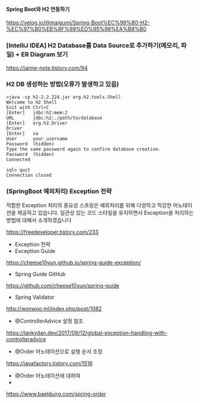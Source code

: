 
#### Spring Boot와 H2 연동하기
https://velog.io/@maigumi/Spring-Boot%EC%99%80-H2-%EC%97%B0%EB%8F%99%ED%95%98%EA%B8%B0

### [IntelliJ IDEA] H2 Database를 Data Source로 추가하기(메모리, 파일) + ER Diagram 보기

https://jaime-note.tistory.com/94

### H2 DB 생성하는 방법(오류가 발생하고 있음)

```shell
>java -cp h2-2.2.224.jar org.h2.tools.Shell
Welcome to H2 Shell
Exit with Ctrl+C
[Enter]   jdbc:h2:mem:2
URL       jdbc:h2:./path/to/database
[Enter]   org.h2.Driver
Driver
[Enter]   sa
User      your_username
Password  (hidden)
Type the same password again to confirm database creation.
Password  (hidden)
Connected

sql> quit
Connection closed
```


### (SpringBoot 예외처리) Exception 전략
적합한 Exception 처리의 중요성
스프링은 예외처리를 위해 다양하고 막강한 어노테이션을 제공하고 있습니다. 일관성 있는 코드 스타일을 유지하면서 Exception을 처리하는 방법에 대해서 소개하겠습니다

https://freedeveloper.tistory.com/233

* Exception 전략
* Exception Guide

https://cheese10yun.github.io/spring-guide-exception/

* Spring Guide GitHub

https://github.com/cheese10yun/spring-guide

* Spring Validator

http://wonwoo.ml/index.php/post/1082

* @ControllerAdvice 설정 참조

https://lankydan.dev/2017/09/12/global-exception-handling-with-controlleradvice

* @Order 어노테이션으로 실행 순서 조정

https://javafactory.tistory.com/1516

* @Order 어노테이션에 대하여
* 
https://www.baeldung.com/spring-order


